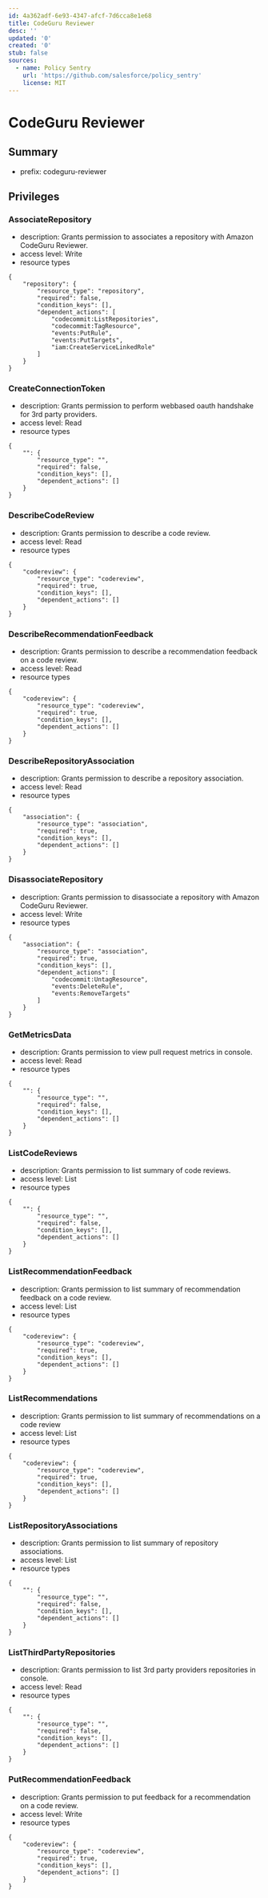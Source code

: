 ```yaml
---
id: 4a362adf-6e93-4347-afcf-7d6cca8e1e68
title: CodeGuru Reviewer
desc: ''
updated: '0'
created: '0'
stub: false
sources:
  - name: Policy Sentry
    url: 'https://github.com/salesforce/policy_sentry'
    license: MIT
---
```

# CodeGuru Reviewer
## Summary
- prefix: codeguru-reviewer
## Privileges
### AssociateRepository
- description: Grants permission to associates a repository with Amazon CodeGuru Reviewer.
- access level: Write
- resource types
```
{
    "repository": {
        "resource_type": "repository",
        "required": false,
        "condition_keys": [],
        "dependent_actions": [
            "codecommit:ListRepositories",
            "codecommit:TagResource",
            "events:PutRule",
            "events:PutTargets",
            "iam:CreateServiceLinkedRole"
        ]
    }
}
```
### CreateConnectionToken
- description: Grants permission to perform webbased oauth handshake for 3rd party providers.
- access level: Read
- resource types
```
{
    "": {
        "resource_type": "",
        "required": false,
        "condition_keys": [],
        "dependent_actions": []
    }
}
```
### DescribeCodeReview
- description: Grants permission to describe a code review.
- access level: Read
- resource types
```
{
    "codereview": {
        "resource_type": "codereview",
        "required": true,
        "condition_keys": [],
        "dependent_actions": []
    }
}
```
### DescribeRecommendationFeedback
- description: Grants permission to describe a recommendation feedback on a code review.
- access level: Read
- resource types
```
{
    "codereview": {
        "resource_type": "codereview",
        "required": true,
        "condition_keys": [],
        "dependent_actions": []
    }
}
```
### DescribeRepositoryAssociation
- description: Grants permission to describe a repository association.
- access level: Read
- resource types
```
{
    "association": {
        "resource_type": "association",
        "required": true,
        "condition_keys": [],
        "dependent_actions": []
    }
}
```
### DisassociateRepository
- description: Grants permission to disassociate a repository with Amazon CodeGuru Reviewer.
- access level: Write
- resource types
```
{
    "association": {
        "resource_type": "association",
        "required": true,
        "condition_keys": [],
        "dependent_actions": [
            "codecommit:UntagResource",
            "events:DeleteRule",
            "events:RemoveTargets"
        ]
    }
}
```
### GetMetricsData
- description: Grants permission to view pull request metrics in console.
- access level: Read
- resource types
```
{
    "": {
        "resource_type": "",
        "required": false,
        "condition_keys": [],
        "dependent_actions": []
    }
}
```
### ListCodeReviews
- description: Grants permission to list summary of code reviews.
- access level: List
- resource types
```
{
    "": {
        "resource_type": "",
        "required": false,
        "condition_keys": [],
        "dependent_actions": []
    }
}
```
### ListRecommendationFeedback
- description: Grants permission to list summary of recommendation feedback on a code review.
- access level: List
- resource types
```
{
    "codereview": {
        "resource_type": "codereview",
        "required": true,
        "condition_keys": [],
        "dependent_actions": []
    }
}
```
### ListRecommendations
- description: Grants permission to list summary of recommendations on a code review
- access level: List
- resource types
```
{
    "codereview": {
        "resource_type": "codereview",
        "required": true,
        "condition_keys": [],
        "dependent_actions": []
    }
}
```
### ListRepositoryAssociations
- description: Grants permission to list summary of repository associations.
- access level: List
- resource types
```
{
    "": {
        "resource_type": "",
        "required": false,
        "condition_keys": [],
        "dependent_actions": []
    }
}
```
### ListThirdPartyRepositories
- description: Grants permission to list 3rd party providers repositories in console.
- access level: Read
- resource types
```
{
    "": {
        "resource_type": "",
        "required": false,
        "condition_keys": [],
        "dependent_actions": []
    }
}
```
### PutRecommendationFeedback
- description: Grants permission to put feedback for a recommendation on a code review.
- access level: Write
- resource types
```
{
    "codereview": {
        "resource_type": "codereview",
        "required": true,
        "condition_keys": [],
        "dependent_actions": []
    }
}
```
